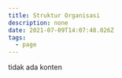```yaml
---
title: Struktur Organisasi
description: none
date: 2021-07-09T14:07:48.026Z
tags:
  - page
---
```

tidak ada konten